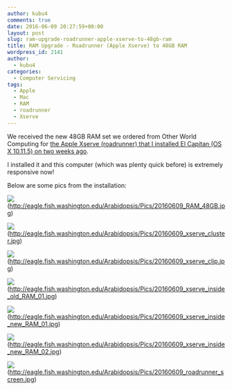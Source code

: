 ```yaml
---
author: kubu4
comments: true
date: 2016-06-09 20:27:59+00:00
layout: post
slug: ram-upgrade-roadrunner-apple-xserve-to-48gb-ram
title: RAM Upgrade - Roadrunner (Apple Xserve) to 48GB RAM
wordpress_id: 2141
author:
  - kubu4
categories:
  - Computer Servicing
tags:
  - Apple
  - Mac
  - RAM
  - roadrunner
  - Xserve
---
```


We received the new 48GB RAM set we ordered from Other World Computing for [the Apple Xserve (roadrunner) that I installed El Capitan (OS X 10.11.5) on two weeks ago](https://robertslab.github.io/sams-notebook/2016-05-31-computer-setup-cluster-node003-conversion.html).

I installed it and this computer (which was plenty quick before) is extremely responsive now!

Below are some pics from the installation:

![](https://eagle.fish.washington.edu/Arabidopsis/Pics/20160609_RAM_48GB.jpg)(http://eagle.fish.washington.edu/Arabidopsis/Pics/20160609_RAM_48GB.jpg)

![](https://eagle.fish.washington.edu/Arabidopsis/Pics/20160609_xserve_cluster.jpg)(http://eagle.fish.washington.edu/Arabidopsis/Pics/20160609_xserve_cluster.jpg)

![](https://eagle.fish.washington.edu/Arabidopsis/Pics/20160609_xserve_clip.jpg)(http://eagle.fish.washington.edu/Arabidopsis/Pics/20160609_xserve_clip.jpg)

![](https://eagle.fish.washington.edu/Arabidopsis/Pics/20160609_xserve_inside_old_RAM_01.jpg)(http://eagle.fish.washington.edu/Arabidopsis/Pics/20160609_xserve_inside_old_RAM_01.jpg)

![](https://eagle.fish.washington.edu/Arabidopsis/Pics/20160609_xserve_inside_new_RAM_01.jpg)(http://eagle.fish.washington.edu/Arabidopsis/Pics/20160609_xserve_inside_new_RAM_01.jpg)

![](https://eagle.fish.washington.edu/Arabidopsis/Pics/20160609_xserve_inside_new_RAM_02.jpg)(http://eagle.fish.washington.edu/Arabidopsis/Pics/20160609_xserve_inside_new_RAM_02.jpg)

![](https://eagle.fish.washington.edu/Arabidopsis/Pics/20160609_roadrunner_screen.jpg)(http://eagle.fish.washington.edu/Arabidopsis/Pics/20160609_roadrunner_screen.jpg)

